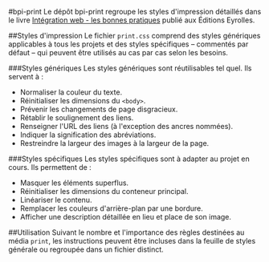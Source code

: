 #bpi-print
Le dépôt bpi-print regroupe les styles d'impression détaillés dans le livre [Intégration web - les bonnes pratiques](http://www.eyrolles.com/Informatique/Livre/integration-web-les-bonnes-pratiques-9782212133707) publié aux Éditions Eyrolles.

##Styles d'impression
Le fichier `print.css` comprend des styles génériques applicables à tous les projets et des styles spécifiques –&nbsp;commentés par défaut&nbsp;– qui peuvent être utilisés au cas par cas selon les besoins.

###Styles génériques
Les styles génériques sont réutilisables tel quel.
Ils servent à :

* Normaliser la couleur du texte.
* Réinitialiser les dimensions du `<body>`.
* Prévenir les changements de page disgracieux.
* Rétablir le soulignement des liens.
* Renseigner l'URL des liens (à l'exception des ancres nommées).
* Indiquer la signification des abréviations.
* Restreindre la largeur des images à la largeur de la page.

###Styles spécifiques
Les styles spécifiques sont à adapter au projet en cours. 
Ils permettent de :

* Masquer les éléments superflus.
* Réinitialiser les dimensions du conteneur principal.
* Linéariser le contenu.
* Remplacer les couleurs d'arrière-plan par une bordure.
* Afficher une description détaillée en lieu et place de son image.

##Utilisation
Suivant le nombre et l'importance des règles destinées au média `print`, les instructions peuvent être incluses dans la feuille de styles générale ou regroupée dans un fichier distinct.